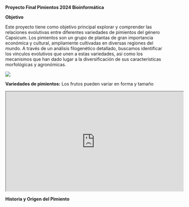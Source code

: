 **Proyecto Final Pimientos 2024 Bioinformática**

**Objetivo**

Este proyecto tiene como objetivo principal explorar y comprender las relaciones evolutivas entre diferentes variedades de pimientos del género Capsicum. Los pimientos son un grupo de plantas de gran importancia económica y cultural, ampliamente cultivadas en diversas regiones del mundo. A través de un análisis filogenético detallado, buscamos identificar los vínculos evolutivos que unen a estas variedades, así como los mecanismos que han dado lugar a la diversificación de sus características morfológicas y agronómicas.

![](https://i0.wp.com/www.agrohuerto.com/wp-content/uploads/2017/10/tipospimiento.jpg?w=490&ssl=1)  

**Variedades de pimientos:** Los frutos pueden variar en forma y tamaño 

<iframe src="https://www.youtube.com/embed/FcEL3JuhyVY?si=Mu0Iv0_F32I0vSqo"data-external= "1" width="560" height="315"> </iframe>

**Historia y Origen del Pimiento** 